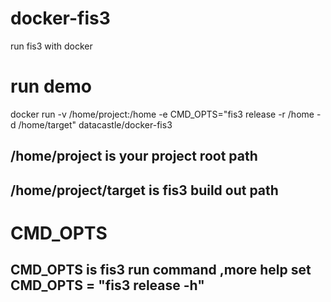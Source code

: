 # docker-fis3
run fis3 with docker

# run demo
docker run -v /home/project:/home -e CMD_OPTS="fis3 release -r /home -d /home/target" datacastle/docker-fis3
## /home/project is your project root path
## /home/project/target is fis3 build out path

# CMD_OPTS
## CMD_OPTS is fis3 run command ,more help set CMD_OPTS = "fis3 release -h"
